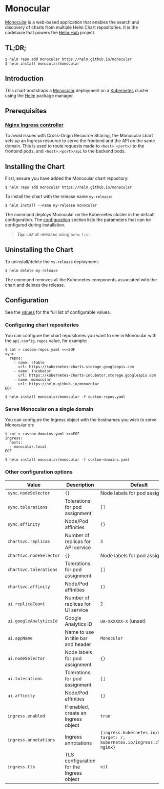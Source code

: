 # Monocular

[Monocular](https://github.com/helm/monocular) is a web-based application that
enables the search and discovery of charts from multiple Helm Chart
repositories. It is the codebase that powers the [Helm
Hub](https://github.com/helm/hub) project.

## TL;DR;

```console
$ helm repo add monocular https://helm.github.io/monocular
$ helm install monocular/monocular
```

## Introduction

This chart bootstraps a [Monocular](https://github.com/helm/monocular) deployment on a [Kubernetes](http://kubernetes.io) cluster using the [Helm](https://helm.sh) package manager.

## Prerequisites

### [Nginx Ingress controller](https://github.com/kubernetes/ingress)

To avoid issues with Cross-Origin Resource Sharing, the Monocular chart sets up an Ingress resource to serve the frontend and the API on the same domain. This is used to route requests made to `<host>:<port>/` to the frontend pods, and `<host>:<port>/api` to the backend pods.

## Installing the Chart

First, ensure you have added the Monocular chart repository:

```console
$ helm repo add monocular https://helm.github.io/monocular
```

To install the chart with the release name `my-release`:

```console
$ helm install --name my-release monocular
```

The command deploys Monocular on the Kubernetes cluster in the default configuration. The [configuration](#configuration) section lists the parameters that can be configured during installation.

> **Tip**: List all releases using `helm list`

## Uninstalling the Chart

To uninstall/delete the `my-release` deployment:

```console
$ helm delete my-release
```

The command removes all the Kubernetes components associated with the chart and deletes the release.

## Configuration

See the [values](values.yaml) for the full list of configurable values.

### Configuring chart repositories

You can configure the chart repositories you want to see in Monocular with the `api.config.repos` value, for example:

```console
$ cat > custom-repos.yaml <<<EOF
sync:
  repos:
    - name: stable
      url: https://kubernetes-charts.storage.googleapis.com
    - name: incubator
      url: https://kubernetes-charts-incubator.storage.googleapis.com
    - name: monocular
      url: https://helm.github.io/monocular
EOF

$ helm install monocular/monocular -f custom-repos.yaml
```

### Serve Monocular on a single domain

You can configure the Ingress object with the hostnames you wish to serve Monocular on:

```console
$ cat > custom-domains.yaml <<<EOF
ingress:
  hosts:
  - monocular.local
EOF

$ helm install monocular/monocular -f custom-domains.yaml
```

### Other configuration options

|          Value          |               Description                |                                     Default                                     |
| ----------------------- | ---------------------------------------- | ------------------------------------------------------------------------------- |
| `sync.nodeSelector`     | `{}`                                     | Node labels for pod assignment                                                  |
| `sync.tolerations`      | Tolerations for pod assignment           | `[]`                                                                            |
| `sync.affinity`         | Node/Pod affinities                      | `{}`                                                                            |
| `chartsvc.replicas`     | Number of replicas for API service       | `3`                                                                             |
| `chartsvc.nodeSelector` | `{}`                                     | Node labels for pod assignment                                                  |
| `chartsvc.tolerations`  | Tolerations for pod assignment           | `[]`                                                                            |
| `chartsvc.affinity`     | Node/Pod affinities                      | `{}`                                                                            |
| `ui.replicaCount`       | Number of replicas for UI service        | `2`                                                                             |
| `ui.googleAnalyticsId`  | Google Analytics ID                      | `UA-XXXXXX-X` (unset)                                                           |
| `ui.appName`            | Name to use in title bar and header      | `Monocular`                                                                     |
| `ui.nodeSelector`       | Node labels for pod assignment           | `{}`                                                                            |
| `ui.tolerations`        | Tolerations for pod assignment           | `[]`                                                                            |
| `ui.affinity`           | Node/Pod affinities                      | `{}`                                                                            |
| `ingress.enabled`       | If enabled, create an Ingress object     | `true`                                                                          |
| `ingress.annotations`   | Ingress annotations                      | `{ingress.kubernetes.io/rewrite-target: /, kubernetes.io/ingress.class: nginx}` |
| `ingress.tls`           | TLS configuration for the Ingress object | `nil`                                                                           |
